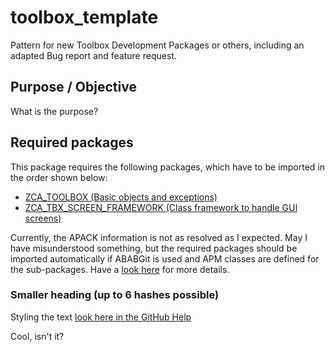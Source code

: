# toolbox_template
Pattern for new Toolbox Development Packages or others, including an adapted Bug report and feature request.

## Purpose / Objective
What is the purpose?

## Required packages
This package requires the following packages, which have to be imported in the order shown below:
* [ZCA_TOOLBOX (Basic objects and exceptions)](https://github.com/JSB-Vienna/ZCA_TOOLBOX.git)
* [ZCA_TBX_SCREEN_FRAMEWORK (Class framework to handle GUI screens)](https://github.com/JSB-Vienna/ZCA_TBX_SCREEN_FRAMEWORK.git)

Currently, the APACK information is not as resolved as I expected. May I have misunderstood something, but the required packages should be imported automatically if ABABGit is used and APM classes are defined for the sub-packages. Have a [look here](https://docs.abapgit.org/user-guide/reference/apack.html) for more details.

### Smaller heading (up to 6 hashes possible)

Styling the text [look here in the GitHub Help](https://docs.github.com/de/get-started/writing-on-github/getting-started-with-writing-and-formatting-on-github/basic-writing-and-formatting-syntax)

Cool, isn't it?


